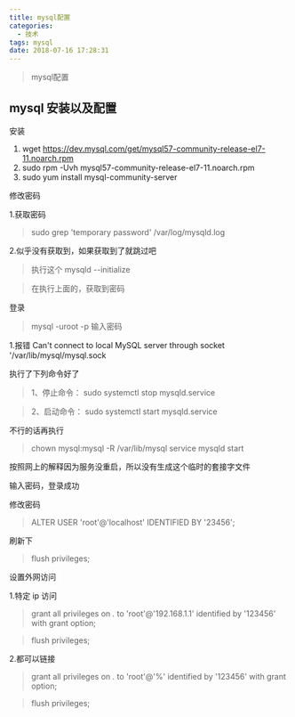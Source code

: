 ```yaml
---
title: mysql配置
categories:
  - 技术
tags: mysql
date: 2018-07-16 17:28:31
---
```


> mysql配置

<!-- more --> 

## mysql 安装以及配置

安装

1.  wget https://dev.mysql.com/get/mysql57-community-release-el7-11.noarch.rpm
2.  sudo rpm -Uvh mysql57-community-release-el7-11.noarch.rpm
3.  sudo yum install mysql-community-server

修改密码

1.获取密码

> sudo grep 'temporary password' /var/log/mysqld.log

2.似乎没有获取到，如果获取到了就跳过吧

> 执行这个 mysqld --initialize

> 在执行上面的，获取到密码

登录

> mysql -uroot -p 输入密码

1.报错 Can't connect to local MySQL server through socket '/var/lib/mysql/mysql.sock

执行了下列命令好了

> 1、停止命令： sudo systemctl stop mysqld.service

> 2、启动命令： sudo systemctl start mysqld.service

不行的话再执行

> chown mysql:mysql -R /var/lib/mysql
> service mysqld start

按照网上的解释因为服务没重启，所以没有生成这个临时的套接字文件

输入密码，登录成功

修改密码

> ALTER USER 'root'@'localhost' IDENTIFIED BY '23456';

刷新下

> flush privileges;

设置外网访问

1.特定 ip 访问

> grant all privileges on _._ to 'root'@'192.168.1.1' identified by '123456' with grant option;

> flush privileges;

2.都可以链接

> grant all privileges on _._ to 'root'@'%' identified by '123456' with grant option;

> flush privileges;
